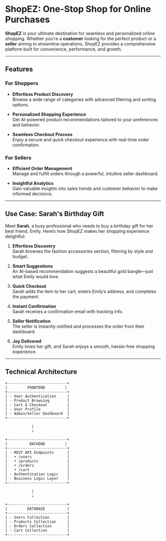 #  ShopEZ: One-Stop Shop for Online Purchases

**ShopEZ** is your ultimate destination for seamless and personalized online shopping. Whether you're a **customer** looking for the perfect product or a **seller** aiming to streamline operations, ShopEZ provides a comprehensive platform built for convenience, performance, and growth.

---

## Features

### For Shoppers
- **Effortless Product Discovery**  
  Browse a wide range of categories with advanced filtering and sorting options.

- **Personalized Shopping Experience**  
  Get AI-powered product recommendations tailored to your preferences and behavior.

- **Seamless Checkout Process**  
  Enjoy a secure and quick checkout experience with real-time order confirmation.

### For Sellers
- **Efficient Order Management**  
  Manage and fulfill orders through a powerful, intuitive seller dashboard.

- **Insightful Analytics**  
  Gain valuable insights into sales trends and customer behavior to make informed decisions.

---

##  Use Case: Sarah's Birthday Gift

Meet **Sarah**, a busy professional who needs to buy a birthday gift for her best friend, Emily. Here’s how ShopEZ makes her shopping experience delightful:

1. **Effortless Discovery**  
   Sarah browses the fashion accessories section, filtering by style and budget.

2. **Smart Suggestions**  
   An AI-based recommendation suggests a beautiful gold bangle—just what Emily would love.

3. **Quick Checkout**  
   Sarah adds the item to her cart, enters Emily’s address, and completes the payment.

4. **Instant Confirmation**  
   Sarah receives a confirmation email with tracking info.

5. **Seller Notification**  
   The seller is instantly notified and processes the order from their dashboard.

6. **Joy Delivered**  
   Emily loves her gift, and Sarah enjoys a smooth, hassle-free shopping experience.

---

##  Technical Architecture

```plaintext
+---------------------------+
|         FRONTEND         |
+---------------------------+
| - User Authentication     |
| - Product Browsing        |
| - Cart & Checkout         |
| - User Profile            |
| - Admin/Seller Dashboard  |
+---------------------------+

            |
            ↓

+---------------------------+
|          BACKEND         |
+---------------------------+
| - REST API Endpoints      |
|   • /users                |
|   • /products             |
|   • /orders               |
|   • /cart                 |
| - Authentication Logic    |
| - Business Logic Layer    |
+---------------------------+

            |
            ↓

+---------------------------+
|         DATABASE          |
+---------------------------+
| - Users Collection        |
| - Products Collection     |
| - Orders Collection       |
| - Cart Collection         |
+---------------------------+
